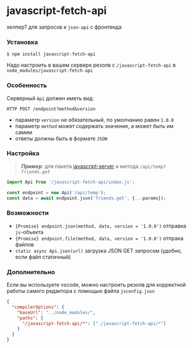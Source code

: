 # javascript-fetch-api

хелпер? для запросов к `json-api` с фронтенда

### Установка
```shell
$ npm install javascript-fetch-api
```

Надо настроить в вашем сервере резолв с `/javascript-fetch-api` в `node_modules/javascript-fetch-api`

### Особенность
Серверный `Api` должен иметь вид:
```HTTP
HTTP POST /endpoint?method&version
```
- параметр `version` не обязательный, по умолчанию равен `1.0.0`
- параметр `method` может содержать значение, а может быть им самим
- ответы должны быть в формате `JSON`

### Настройка
> **_Пример_**: для пакета [javascript-server](https://www.npmjs.com/package/javascript-server) и метода `/api/temp?friends.get`
```javascript
import Api from '/javascript-fetch-api/index.js';

const endpoint = new Api('/api/temp');
const data = await endpoint.json('friends.get', {...params});
```

### Возможности
- `{Promise} endpoint.json(method, data, version = '1.0.0')` отправка `js`-объекта
- `{Promise} endpoint.file(method, data, version = '1.0.0')` отпрака файлов
- `static async Api.json(url)` загрузка JSON GET запросом (удобно, если файл статичный)

### Дополнительно
Если вы используете vscode, можно настроить резолв для корректной работы самого редактора с помощью файла `jsconfig.json`
```json
{
  "compilerOptions": {
    "baseUrl": "../node_modules/",
    "paths": {
      "/javascript-fetch-api/*": ["./javascript-fetch-api/*"]
    }
  }
}
```
